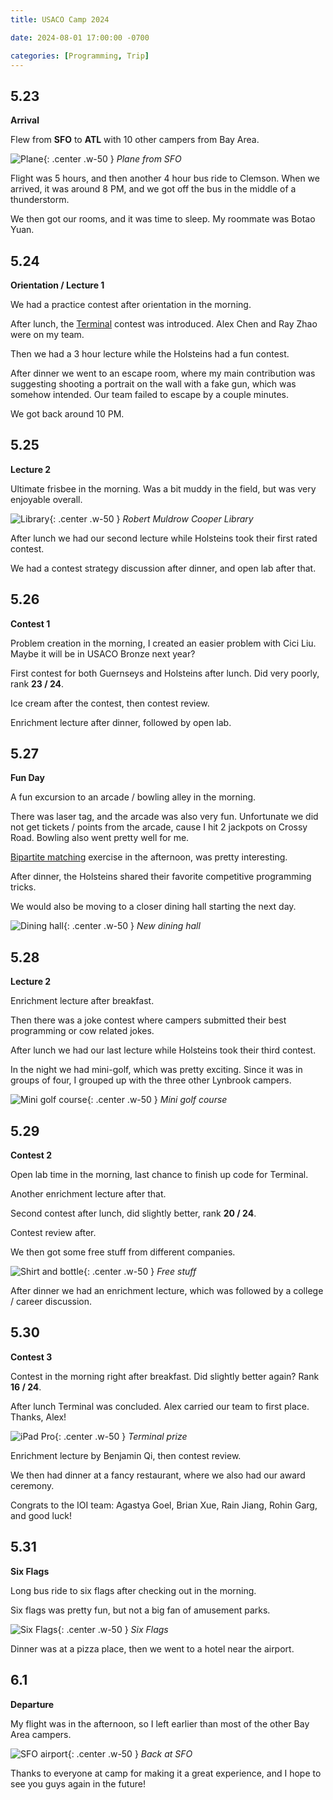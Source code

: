 ```yaml
---
title: USACO Camp 2024

date: 2024-08-01 17:00:00 -0700

categories: [Programming, Trip]
---
```


## 5.23

**Arrival**

Flew from **SFO** to **ATL** with 10 other campers from Bay Area.

![Plane](/assets/img/usaco-camp-2024/img_1.jpg){: .center .w-50 }
_Plane from SFO_

Flight was 5 hours, and then another 4 hour bus ride to Clemson.
When we arrived, it was around 8 PM, and we got off the bus in the middle of a thunderstorm.

We then got our rooms, and it was time to sleep. My roommate was Botao Yuan.

## 5.24

**Orientation / Lecture 1**

We had a practice contest after orientation in the morning.

After lunch, the [Terminal](https://terminal.c1games.com) contest was introduced.
Alex Chen and Ray Zhao were on my team.

Then we had a 3 hour lecture while the Holsteins had a fun contest.

After dinner we went to an escape room, where my main contribution was suggesting shooting a
portrait on the wall with a fake gun, which was somehow intended.
Our team failed to escape by a couple minutes.

We got back around 10 PM.

## 5.25

**Lecture 2**

Ultimate frisbee in the morning.
Was a bit muddy in the field, but was very enjoyable overall.

![Library](/assets/img/usaco-camp-2024/img_2.jpg){: .center .w-50 }
_Robert Muldrow Cooper Library_

After lunch we had our second lecture while Holsteins took their first rated contest.

We had a contest strategy discussion after dinner, and open lab after that.

## 5.26

**Contest 1**

Problem creation in the morning, I created an easier problem with Cici Liu.
Maybe it will be in USACO Bronze next year?

First contest for both Guernseys and Holsteins after lunch.
Did very poorly, rank **23 / 24**.

Ice cream after the contest, then contest review.

Enrichment lecture after dinner, followed by open lab.

## 5.27

**Fun Day**

A fun excursion to an arcade / bowling alley in the morning.

There was laser tag, and the arcade was also very fun.
Unfortunate we did not get tickets / points from the arcade, cause I hit 2 jackpots on Crossy Road.
Bowling also went pretty well for me.

[Bipartite matching](https://cp-algorithms.com/graph/kuhn_maximum_bipartite_matching.html) exercise
in the afternoon, was pretty interesting.

After dinner, the Holsteins shared their favorite competitive programming tricks.

We would also be moving to a closer dining hall starting the next day.

![Dining hall](/assets/img/usaco-camp-2024/img_3.jpg){: .center .w-50 }
_New dining hall_

## 5.28

**Lecture 2**

Enrichment lecture after breakfast.

Then there was a joke contest where campers submitted their best programming or cow related jokes.

After lunch we had our last lecture while Holsteins took their third contest.

In the night we had mini-golf, which was pretty exciting.
Since it was in groups of four, I grouped up with the three other Lynbrook campers.

![Mini golf course](/assets/img/usaco-camp-2024/img_4.jpg){: .center .w-50 }
_Mini golf course_

## 5.29

**Contest 2**

Open lab time in the morning, last chance to finish up code for Terminal.

Another enrichment lecture after that.

Second contest after lunch, did slightly better, rank **20 / 24**.

Contest review after.

We then got some free stuff from different companies.

![Shirt and bottle](/assets/img/usaco-camp-2024/img_5.jpg){: .center .w-50 }
_Free stuff_

After dinner we had an enrichment lecture, which was followed by a college / career discussion.

## 5.30

**Contest 3**

Contest in the morning right after breakfast. Did slightly better again? Rank **16 / 24**.

After lunch Terminal was concluded. Alex carried our team to first place. Thanks, Alex!

![iPad Pro](/assets/img/usaco-camp-2024/img_6.jpg){: .center .w-50 }
_Terminal prize_

Enrichment lecture by Benjamin Qi, then contest review.

We then had dinner at a fancy restaurant, where we also had our award ceremony.

Congrats to the IOI team: Agastya Goel, Brian Xue, Rain Jiang, Rohin Garg, and good luck!

## 5.31

**Six Flags**

Long bus ride to six flags after checking out in the morning.

Six flags was pretty fun, but not a big fan of amusement parks.

![Six Flags](/assets/img/usaco-camp-2024/img_7.jpg){: .center .w-50 }
_Six Flags_

Dinner was at a pizza place, then we went to a hotel near the airport.

## 6.1

**Departure**

My flight was in the afternoon, so I left earlier than most of the other Bay Area campers.

![SFO airport](/assets/img/usaco-camp-2024/img_8.jpg){: .center .w-50 }
_Back at SFO_

Thanks to everyone at camp for making it a great experience,
and I hope to see you guys again in the future!
